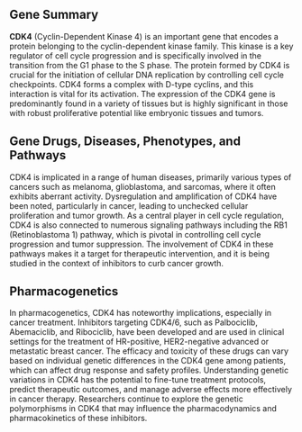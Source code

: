 ## Gene Summary
**CDK4** (Cyclin-Dependent Kinase 4) is an important gene that encodes a protein belonging to the cyclin-dependent kinase family. This kinase is a key regulator of cell cycle progression and is specifically involved in the transition from the G1 phase to the S phase. The protein formed by CDK4 is crucial for the initiation of cellular DNA replication by controlling cell cycle checkpoints. CDK4 forms a complex with D-type cyclins, and this interaction is vital for its activation. The expression of the CDK4 gene is predominantly found in a variety of tissues but is highly significant in those with robust proliferative potential like embryonic tissues and tumors.

## Gene Drugs, Diseases, Phenotypes, and Pathways
CDK4 is implicated in a range of human diseases, primarily various types of cancers such as melanoma, glioblastoma, and sarcomas, where it often exhibits aberrant activity. Dysregulation and amplification of CDK4 have been noted, particularly in cancer, leading to unchecked cellular proliferation and tumor growth. As a central player in cell cycle regulation, CDK4 is also connected to numerous signaling pathways including the RB1 (Retinoblastoma 1) pathway, which is pivotal in controlling cell cycle progression and tumor suppression. The involvement of CDK4 in these pathways makes it a target for therapeutic intervention, and it is being studied in the context of inhibitors to curb cancer growth.

## Pharmacogenetics
In pharmacogenetics, CDK4 has noteworthy implications, especially in cancer treatment. Inhibitors targeting CDK4/6, such as Palbociclib, Abemaciclib, and Ribociclib, have been developed and are used in clinical settings for the treatment of HR-positive, HER2-negative advanced or metastatic breast cancer. The efficacy and toxicity of these drugs can vary based on individual genetic differences in the CDK4 gene among patients, which can affect drug response and safety profiles. Understanding genetic variations in CDK4 has the potential to fine-tune treatment protocols, predict therapeutic outcomes, and manage adverse effects more effectively in cancer therapy. Researchers continue to explore the genetic polymorphisms in CDK4 that may influence the pharmacodynamics and pharmacokinetics of these inhibitors.